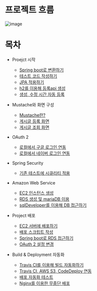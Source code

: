 # 프로젝트 흐름
![image](https://blog.kakaocdn.net/dn/YsoF8/btq0ulDzW7m/Giuuy8FhFQgf4uLWJbyikk/img.png)

# 목차
* Proejct 시작
  - [Spring boot로 변환하기](https://yeonyeon.tistory.com/16)
  - [테스트 코드 작성하기](https://yeonyeon.tistory.com/17)
  - [JPA 적용하기](https://yeonyeon.tistory.com/18)
  - [h2를 이용해 등록api 생성](https://yeonyeon.tistory.com/21)
  - [생성, 수정 시간 자동 등록](https://yeonyeon.tistory.com/27)
   
* Mustache와 화면 구성
  - [Mustache란?](https://yeonyeon.tistory.com/28)
  - [게시글 등록 화면](https://yeonyeon.tistory.com/31)
  - [게시글 조회 화면](https://yeonyeon.tistory.com/32)
   
* OAuth 2
  - [로컬에서 구글 로그인 연동](https://yeonyeon.tistory.com/34)
  - [로컬에서 네이버 로그인 연동](https://yeonyeon.tistory.com/35)
   
* Spring Security
  - [기존 테스트에 시큐리티 적용](https://yeonyeon.tistory.com/36)
   
* Amazon Web Service
  - [EC2 인스턴스 생성](https://yeonyeon.tistory.com/37)
  - [RDS 생성 및 mariaDB 이용](https://yeonyeon.tistory.com/38)
  - [sqlDeveloper를 이용해 DB 접근하기](https://yeonyeon.tistory.com/49)
   
* Project 배포
  - [EC2 서버에 배포하기](https://yeonyeon.tistory.com/51)
  - [배포 스크립트 작성](https://yeonyeon.tistory.com/52)
  - [Spring boot로 RDS 접근하기](https://yeonyeon.tistory.com/54)
  - [OAuth 2 설정 변경](https://yeonyeon.tistory.com/69)
   
* Build & Deployment 자동화
  - [Travis CI를 이용해 빌드 자동화하기](https://yeonyeon.tistory.com/71)
  - [Travis CI, AWS S3, CodeDeploy 연동](https://yeonyeon.tistory.com/72)
  - [배포 자동화 테스트](https://yeonyeon.tistory.com/73)
  - [Nginx를 이용한 무중단 배포](https://yeonyeon.tistory.com/76)
